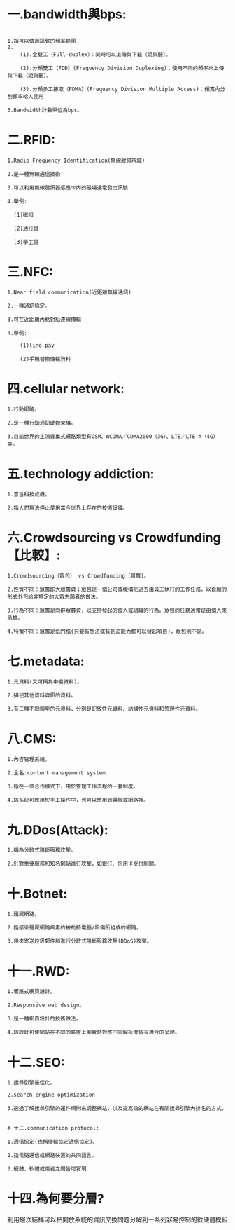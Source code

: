 
# 一.bandwidth與bps:

```

1.指可以傳遞訊號的頻率範圍
2.
    (1).全雙工（Full-duplex）：同時可以上傳與下載（說與聽）。
 
    (2).分頻雙工（FDD）(Frequency Division Duplexing)：使用不同的頻率來上傳與下載（說與聽）。

    (3).分頻多工接取（FDMA）(Frequency Division Multiple Access)：頻寬內分割頻率給人使用
    
3.Bandwidth計數單位為bps。

```


# 二.RFID:
```
1.Radio Frequency Identification(無線射頻辨識)

2.是一種無線通信技術

3.可以利用無線發訊器感應卡內的磁場通電發出訊號

4.舉例:

  (1)磁扣
  
  (2)通行證
  
  (3)學生證

```

# 三.NFC:
```
1.Near field communication(近距離無線通訊)

2.一種通訊協定。

3.可在近距離內點對點連線傳輸

4.舉例:

    (1)line pay
    
    (2)手機替換傳輸資料

```


# 四.cellular network:
```
1.行動網路。

2.是一種行動通訊硬體架構。

3.目前世界的主流蜂巢式網路類型有GSM、WCDMA／CDMA2000（3G）、LTE／LTE-A（4G）等。

```


# 五.technology addiction:
```
1.意旨科技成癮。

2.指人們無法停止使用當今世界上存在的技術設備。

```


# 六.Crowdsourcing vs Crowdfunding【比較】:
```
1.Crowdsourcing（眾包） vs Crowdfunding（眾籌)。

2.性質不同：眾籌即大眾籌資；眾包是一個公司或機構把過去由員工執行的工作任務，以自願的形式外包給非特定的大眾志願者的做法。

3.行為不同：眾籌是向群眾募資，以支持發起的個人或組織的行為。眾包的任務通常是由個人來承擔。

4.特徵不同：眾籌是低門檻(只要有想法或有創造能力都可以發起項目)，眾包則不是。

```


# 七.metadata:
```
1.元資料(又可稱為中繼資料)。

2.描述其他資料資訊的資料。

3.有三種不同類型的元資料，分別是記敘性元資料、結構性元資料和管理性元資料。

```

# 八.CMS:
```
1.內容管理系統。

2.全名:content management system

3.指在一個合作模式下，用於管理工作流程的一套制度。

4.該系統可應用於手工操作中，也可以應用到電腦或網路裡。

```


# 九.DDos(Attack):
```
1.稱為分散式阻斷服務攻擊。

2.針對重要服務和知名網站進行攻擊，如銀行、信用卡支付網關。

```


# 十.Botnet:
```
1.殭屍網路。

2.指感染殭屍網路病毒的被劫持電腦/設備所組成的網路。

3.用來寄送垃圾郵件和進行分散式阻斷服務攻擊(DDoS)攻擊。

```


# 十一.RWD:
```
1.響應式網頁設計。

2.Responsive web design。

3.是一種網頁設計的技術做法。

4.該設計可使網站在不同的裝置上瀏覽時對應不同解析度皆有適合的呈現。

```


# 十二.SEO:
```
1.搜尋引擎最佳化。

2.search engine optimization

3.透過了解搜尋引擎的運作規則來調整網站，以及提高目的網站在有關搜尋引擎內排名的方式。

```
```

# 十三.communication protocol:

1.通信協定(也稱傳輸協定通信協定)。

2.指電腦通信或網路裝置的共同語言。

3.硬體、軟體或兩者之間皆可實現

```

# 十四.為何要分層?
利用層次結構可以把開放系統的資訊交換問題分解到一系列容易控制的軟硬體模組

